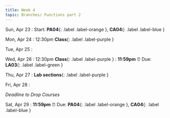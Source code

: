 ```yaml
---
title: Week 4
topic: Branches/ Functions part 2
---
```

Sun, Apr 23
: Start: **PA04**{: .label .label-orange }, **CA04**{: .label .label-blue }


Mon, Apr 24
: 12:30pm **Class**{: .label .label-purple }


Tue, Apr 25
: [](#)


Wed, Apr 26
: 12:30pm **Class**{: .label .label-purple } 
: **11:59pm**  ⏰  Due: **LA03**{: .label .label-green }


Thu, Apr 27
: **Lab sections**{: .label .label-purple }


Fri, Apr 28
: <p class="text-grey-dk-000 mb-0"><em>Deadline to Drop Courses</em></p>

Sat, Apr 29
: **11:59pm**  ⏰  Due: **PA04**{: .label .label-orange }, **CA04**{: .label .label-blue }


